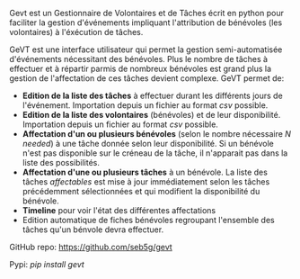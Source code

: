 Gevt est un Gestionnaire de Volontaires et de Tâches écrit en python pour faciliter la gestion d'événements impliquant
l'attribution de bénévoles (les volontaires) à l'éxécution de tâches.

GeVT est une interface utilisateur qui permet la gestion semi-automatisée d'événements nécessitant des bénévoles. Plus le nombre de tâches à effectuer et à répartir parmis de nombreux bénévoles est grand plus la gestion de l'affectation de ces tâches devient complexe. GeVT permet de:

* **Edition de la liste des tâches** à effectuer durant les différents jours de l'événement. Importation depuis un fichier au format *csv* possible.
* **Edition de la liste des volontaires** (bénévoles) et de leur disponibilité. Importation depuis un fichier au format *csv* possible.
* **Affectation d'un ou plusieurs bénévoles** (selon le nombre nécessaire *N needed*) à une tâche donnée selon leur disponibilité. Si un bénévole n'est pas disponible sur le créneau de la tâche, il n'apparait pas dans la liste des possibilités.
* **Affectation d'une ou plusieurs tâches** à un bénévole. La liste des tâches *affectables* est mise à jour immédiatement selon les tâches précédemment sélectionnées et qui modifient la disponibilité du bénévole.
* **Timeline** pour voir l'état des différentes affectations
* Edition automatique de fiches bénévoles regroupant l'ensemble des tâches qu'un bénvole devra effectuer.


GitHub repo: https://github.com/seb5g/gevt

Pypi: *pip install gevt*

    

